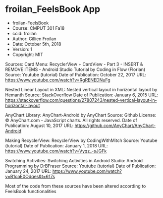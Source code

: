 # froilan_FeelsBook App
 * froilan-FeelsBook
 * Course: CMPUT 301 Fa18
 * ccid: froilan
 * Author: Gillien Froilan
 * Date: October 5th, 2018
 * Version: 1
 * Copyright: MIT
 
 
 Sources:
 Card Menu:
      RecyclerView + CardView - Part 3 - INSERT & REMOVE ITEMS - Android Studio Tutorial by Coding in Flow (Florian)
      Source: Youtube (tutorial)
      Date of Publication: October 22, 2017
      URL: https://www.youtube.com/watch?v=RgRENEDNuFg
      
 Nested Linear Layout in XML:
      Nested vertical layout in horizontal layout by Hemanth
      Source: StackOverflow
      Date of Publication: January 6, 2015
      URL: https://stackoverflow.com/questions/27807243/nested-vertical-layout-in-horizontal-layout
      
 AnyChart Library: 
      AnyChart-Android by AnyChart
      Source: Github
      License: © AnyChart.com - JavaScript charts. All rights reserved. 
      Date of Publication: August 10, 2017
      URL: https://github.com/AnyChart/AnyChart-Android
      
 Making RecyclerView:
      RecyclerView by CodingWithMitch
      Source: Youtube (tutorial)
      Date of Publication: January 1, 2018
      URL: https://www.youtube.com/watch?v=Vyqz_-sJGFk
      
 Switching Activities:
      Switching Activities in Android Studio: Android Programming by DrBFraser
      Source: Youtube (tutorial)
      Date of Publication: January 24, 2017
      URL: https://www.youtube.com/watch?v=B1oaE0Odqes&t=617s
      
 Most of the code from these sources have been altered according to FeelsBook functionalities
